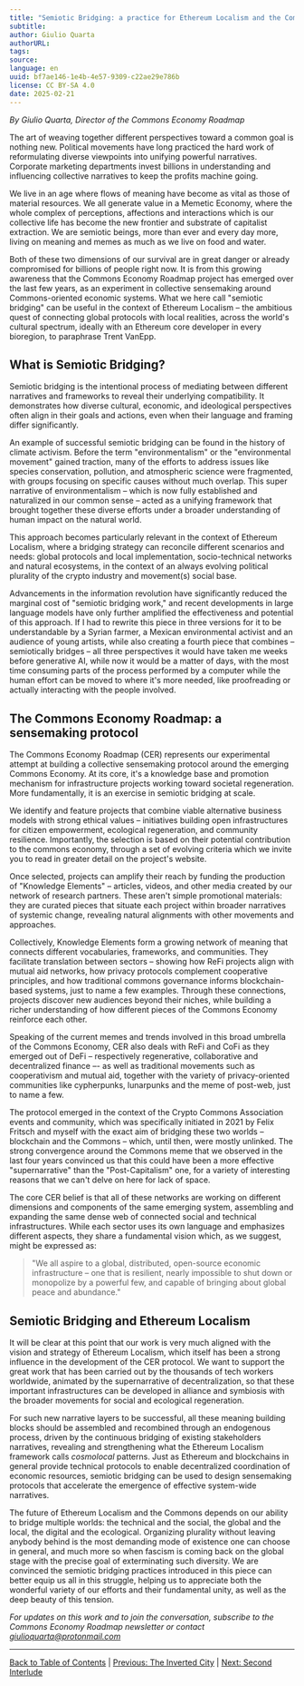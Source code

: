 ```yaml
---
title: "Semiotic Bridging: a practice for Ethereum Localism and the Commons Economy"
subtitle: 
author: Giulio Quarta
authorURL: 
tags: 
source: 
language: en
uuid: bf7ae146-1e4b-4e57-9309-c22ae29e786b
license: CC BY-SA 4.0
date: 2025-02-21
---
```

_By Giulio Quarta, Director of the Commons Economy Roadmap_

The art of weaving together different perspectives toward a common goal is nothing new. Political movements have long practiced the hard work of reformulating diverse viewpoints into unifying powerful narratives. Corporate marketing departments invest billions in understanding and influencing collective narratives to keep the profits machine going.

We live in an age where flows of meaning have become as vital as those of material resources. We all generate value in a Memetic Economy, where the whole complex of perceptions, affections and interactions which is our collective life has become the new frontier and substrate of capitalist extraction. We are semiotic beings, more than ever and every day more, living on meaning and memes as much as we live on food and water.

Both of these two dimensions of our survival are in great danger or already compromised for billions of people right now. It is from this growing awareness that the Commons Economy Roadmap project has emerged over the last few years, as an experiment in collective sensemaking around Commons-oriented economic systems. What we here call "semiotic bridging" can be useful in the context of Ethereum Localism – the ambitious quest of connecting global protocols with local realities, across the world's cultural spectrum, ideally with an Ethereum core developer in every bioregion, to paraphrase Trent VanEpp.

## What is Semiotic Bridging?

Semiotic bridging is the intentional process of mediating between different narratives and frameworks to reveal their underlying compatibility. It demonstrates how diverse cultural, economic, and ideological perspectives often align in their goals and actions, even when their language and framing differ significantly.

An example of successful semiotic bridging can be found in the history of climate activism. Before the term "environmentalism" or the "environmental movement" gained traction, many of the efforts to address issues like species conservation, pollution, and atmospheric science were fragmented, with groups focusing on specific causes without much overlap. This super narrative of environmentalism – which is now fully established and naturalized in our common sense – acted as a unifying framework that brought together these diverse efforts under a broader understanding of human impact on the natural world.

This approach becomes particularly relevant in the context of Ethereum Localism, where a bridging strategy can reconcile different scenarios and needs: global protocols and local implementation, socio-technical networks and natural ecosystems, in the context of an always evolving political plurality of the crypto industry and movement(s) social base.

Advancements in the information revolution have significantly reduced the marginal cost of "semiotic bridging work," and recent developments in large language models have only further amplified the effectiveness and potential of this approach. If I had to rewrite this piece in three versions for it to be understandable by a Syrian farmer, a Mexican environmental activist and an audience of young artists, while also creating a fourth piece that combines – semiotically bridges – all three perspectives it would have taken me weeks before generative AI, while now it would be a matter of days, with the most time consuming parts of the process performed by a computer while the human effort can be moved to where it's more needed, like proofreading or actually interacting with the people involved.

## The Commons Economy Roadmap: a sensemaking protocol

The Commons Economy Roadmap (CER) represents our experimental attempt at building a collective sensemaking protocol around the emerging Commons Economy. At its core, it's a knowledge base and promotion mechanism for infrastructure projects working toward societal regeneration. More fundamentally, it is an exercise in semiotic bridging at scale.

We identify and feature projects that combine viable alternative business models with strong ethical values – initiatives building open infrastructures for citizen empowerment, ecological regeneration, and community resilience. Importantly, the selection is based on their potential contribution to the commons economy, through a set of evolving criteria which we invite you to read in greater detail on the project's website.

Once selected, projects can amplify their reach by funding the production of "Knowledge Elements" – articles, videos, and other media created by our network of research partners. These aren't simple promotional materials: they are curated pieces that situate each project within broader narratives of systemic change, revealing natural alignments with other movements and approaches.

Collectively, Knowledge Elements form a growing network of meaning that connects different vocabularies, frameworks, and communities. They facilitate translation between sectors – showing how ReFi projects align with mutual aid networks, how privacy protocols complement cooperative principles, and how traditional commons governance informs blockchain-based systems, just to name a few examples. Through these connections, projects discover new audiences beyond their niches, while building a richer understanding of how different pieces of the Commons Economy reinforce each other.

Speaking of the current memes and trends involved in this broad umbrella of the Commons Economy, CER also deals with ReFi and CoFi as they emerged out of DeFi – respectively regenerative, collaborative and decentralized finance –- as well as traditional movements such as cooperativism and mutual aid, together with the variety of privacy-oriented communities like cypherpunks, lunarpunks and the meme of post-web, just to name a few.

The protocol emerged in the context of the Crypto Commons Association events and community, which was specifically initiated in 2021 by Felix Fritsch and myself with the exact aim of bridging these two worlds – blockchain and the Commons – which, until then, were mostly unlinked. The strong convergence around the Commons meme that we observed in the last four years convinced us that this could have been a more effective "supernarrative" than the "Post-Capitalism" one, for a variety of interesting reasons that we can't delve on here for lack of space.

The core CER belief is that all of these networks are working on different dimensions and components of the same emerging system, assembling and expanding the same dense web of connected social and technical infrastructures. While each sector uses its own language and emphasizes different aspects, they share a fundamental vision which, as we suggest, might be expressed as:

> "We all aspire to a global, distributed, open-source economic infrastructure – one that is resilient, nearly impossible to shut down or monopolize by a powerful few, and capable of bringing about global peace and abundance."

## Semiotic Bridging and Ethereum Localism

It will be clear at this point that our work is very much aligned with the vision and strategy of Ethereum Localism, which itself has been a strong influence in the development of the CER protocol. We want to support the great work that has been carried out by the thousands of tech workers worldwide, animated by the supernarrative of decentralization, so that these important infrastructures can be developed in alliance and symbiosis with the broader movements for social and ecological regeneration.

For such new narrative layers to be successful, all these meaning building blocks should be assembled and recombined through an endogenous process, driven by the continuous bridging of existing stakeholders narratives, revealing and strengthening what the Ethereum Localism framework calls *cosmolocal* patterns. Just as Ethereum and blockchains in general provide technical protocols to enable decentralized coordination of economic resources, semiotic bridging can be used to design sensemaking protocols that accelerate the emergence of effective system-wide narratives.

The future of Ethereum Localism and the Commons depends on our ability to bridge multiple worlds: the technical and the social, the global and the local, the digital and the ecological. Organizing plurality without leaving anybody behind is the most demanding mode of existence one can choose in general, and much more so when fascism is coming back on the global stage with the precise goal of exterminating such diversity. We are convinced the semiotic bridging practices introduced in this piece can better equip us all in this struggle, helping us to appreciate both the wonderful variety of our efforts and their fundamental unity, as well as the deep beauty of this tension.

*For updates on this work and to join the conversation, subscribe to the Commons Economy Roadmap newsletter or contact [giulioquarta@protonmail.com](mailto:giulioquarta@protonmail.com)*

---

[Back to Table of Contents](library/Ethereum-Localism/ethereum-localism-book/index) | [Previous: The Inverted City](ethereum-localism-book-05-inverted-city.md) | [Next: Second Interlude](ethereum-localism-book-07-interlude-2.md)